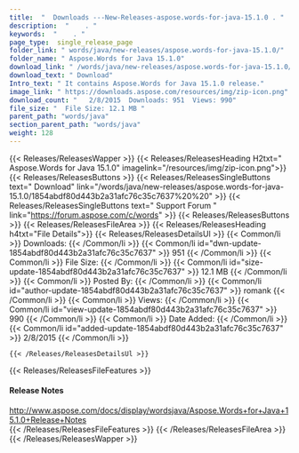 ```yaml
---
title:  "  Downloads ---New-Releases-aspose.words-for-java-15.1.0 . " 
description:  "    . " 
keywords:  "    . " 
page_type:  single_release_page
folder_link: " words/java/new-releases/aspose.words-for-java-15.1.0/"
folder_name: " Aspose.Words for Java 15.1.0"
download_link: " /words/java/new-releases/aspose.words-for-java-15.1.0/1854abdf80d443b2a31afc76c35c7637"
download_text: " Download"
Intro_text: " It contains Aspose.Words for Java 15.1.0 release."
image_link: " https://downloads.aspose.com/resources/img/zip-icon.png"
download_count: "   2/8/2015  Downloads: 951  Views: 990"
file_size: "  File Size: 12.1 MB "
parent_path: "words/java"
section_parent_path: "words/java"
weight: 128 
---
```


{{< Releases/ReleasesWapper >}}
  {{< Releases/ReleasesHeading H2txt=" Aspose.Words for Java 15.1.0" imagelink="/resources/img/zip-icon.png">}}
  {{< Releases/ReleasesButtons >}}
    {{< Releases/ReleasesSingleButtons text=" Download" link="/words/java/new-releases/aspose.words-for-java-15.1.0/1854abdf80d443b2a31afc76c35c7637%20%20" >}}
    {{< Releases/ReleasesSingleButtons text=" Support Forum " link="https://forum.aspose.com/c/words" >}}
  {{< Releases/ReleasesButtons >}}
  {{< Releases/ReleasesFileArea >}}
    {{< Releases/ReleasesHeading h4txt="File Details">}}
    {{< Releases/ReleasesDetailsUl >}}
            {{< Common/li  >}} Downloads: {{< /Common/li >}} 
      {{< Common/li id="dwn-update-1854abdf80d443b2a31afc76c35c7637" >}} 951 {{< /Common/li >}} 
      {{< Common/li  >}} File Size: {{< /Common/li >}} 
      {{< Common/li id="size-update-1854abdf80d443b2a31afc76c35c7637" >}} 12.1 MB {{< /Common/li >}} 
      {{< Common/li  >}} Posted By: {{< /Common/li >}} 
      {{< Common/li id="author-update-1854abdf80d443b2a31afc76c35c7637" >}} romank {{< /Common/li >}} 
      {{< Common/li  >}} Views: {{< /Common/li >}} 
      {{< Common/li id="view-update-1854abdf80d443b2a31afc76c35c7637" >}} 990 {{< /Common/li >}} 
      {{< Common/li  >}} Date Added: {{< /Common/li >}} 
      {{< Common/li id="added-update-1854abdf80d443b2a31afc76c35c7637" >}} 2/8/2015 {{< /Common/li >}} 

    {{< /Releases/ReleasesDetailsUl >}}

  {{< Releases/ReleasesFileFeatures >}}
      <h4>Release Notes</h4><div><a href="http://www.aspose.com/docs/display/wordsjava/Aspose.Words+for+Java+15.1.0+Release+Notes">http://www.aspose.com/docs/display/wordsjava/Aspose.Words+for+Java+15.1.0+Release+Notes</a></div>
  {{< /Releases/ReleasesFileFeatures >}}
 {{< /Releases/ReleasesFileArea >}}
{{< /Releases/ReleasesWapper >}}


